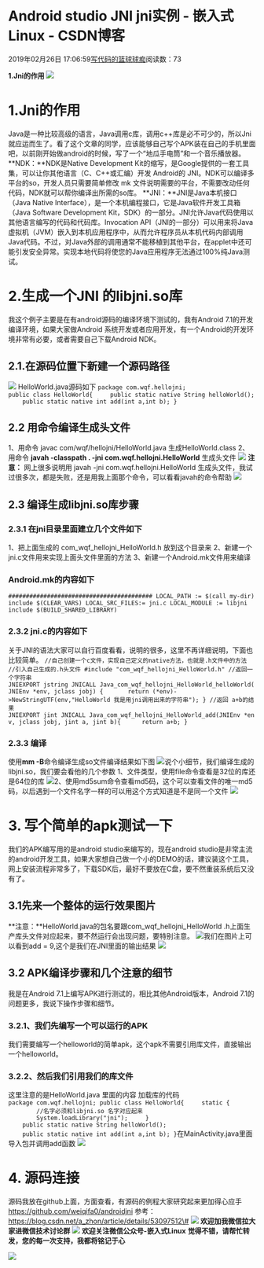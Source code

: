 
# Android studio JNI jni实例 - 嵌入式Linux - CSDN博客

2019年02月26日 17:06:59[写代码的篮球球痴](https://me.csdn.net/weiqifa0)阅读数：73


**1.Jni的作用**
![](https://pic.newrank.cn/mmbiz_png/Qof5hj3zMPcNibzqVG8q8Gibv1zkd76uxPUHCnk2ufncME124CW8GDkudQiaeYr0NrtBdqJ2onE7AyF7Vfo0XJUiag/640?wx_fmt=png)
# 1.Jni的作用
Java是一种比较高级的语言，Java调用c库，调用c++库是必不可少的，所以Jni就应运而生了。看了这个文章的同学，应该能够自己写个APK装在自己的手机里面吧，以前刚开始做android的时候，写了一个“地瓜手电筒”和一个音乐播放器。
**NDK：**NDK是Native Development Kit的缩写，是Google提供的一套工具集，可以让你其他语言（C、C++或汇编）开发 Android的 JNI。NDK可以编译多平台的so，开发人员只需要简单修改 mk 文件说明需要的平台，不需要改动任何代码，NDK就可以帮你编译出所需的so库。
**JNI：**JNI是Java本机接口（Java Native Interface），是一个本机编程接口，它是Java软件开发工具箱（Java Software Development Kit，SDK）的一部分。JNI允许Java代码使用以其他语言编写的代码和代码库。Invocation API（JNI的一部分）可以用来将Java虚拟机（JVM）嵌入到本机应用程序中，从而允许程序员从本机代码内部调用Java代码。不过，对Java外部的调用通常不能移植到其他平台，在applet中还可能引发安全异常。实现本地代码将使您的Java应用程序无法通过100%纯Java测试。

# 2.生成一个JNI 的libjni.so库
我这个例子主要是在有android源码的编译环境下测试的，我有Android 7.1的开发编译环境，如果大家做Android 系统开发或者应用开发，有一个Android的开发环境非常有必要，或者需要自己下载Android NDK。

## 2.1.在源码位置下新建一个源码路径
![](https://pic.newrank.cn/mmbiz_png/Qof5hj3zMPcNibzqVG8q8Gibv1zkd76uxPFtoXWSrVkX65Tn6HgZW5tibZFKJMNGEyPga4Ccn1G9rcGu4yUOqQqiaw/640?wx_fmt=png)
HelloWorld.java源码如下
`package com.wqf.hellojni;
public class HelloWorld{
    public static native String helloWorld();
    public static native int add(int a,int b);
}`
## 2.2 用命令编译生成头文件
1、用命令
javac com/wqf/hellojni/HelloWorld.java
生成HelloWorld.class
2、用命令
**javah -classpath . -jni com.wqf.hellojni.HelloWorld**
生成头文件
![](https://pic.newrank.cn/mmbiz_png/Qof5hj3zMPcNibzqVG8q8Gibv1zkd76uxP46NMl85HGNibm7Mxx05Fj01QwDXpDQZReic2aYVx0FAwicibhKWic0pJJwg/640?wx_fmt=png)
**注意：**
网上很多说明用
javah -jni com.wqf.hellojni.HelloWorld
生成头文件，我试过很多次，都是失败，还是用我上面那个命令，可以看看javah的命令帮助
![](https://pic.newrank.cn/mmbiz_png/Qof5hj3zMPcNibzqVG8q8Gibv1zkd76uxPkG99LcsRunib3AcDGFeedXPCqiaVcnS2YQiaVIrBmA1N8s8bd5j3UaGFQ/640?wx_fmt=png)

## 2.3 编译生成libjni.so库步骤
### 2.3.1 在jni目录里面建立几个文件如下
1、把上面生成的
com_wqf_hellojni_HelloWorld.h
放到这个目录来
2、新建一个jni.c文件用来实现上面头文件里面的方法
3、新建一个Android.mk文件用来编译
### Android.mk的内容如下
`#########################################
LOCAL_PATH := $(call my-dir)
include $(CLEAR_VARS)
LOCAL_SRC_FILES:= jni.c
LOCAL_MODULE := libjni 
include $(BUILD_SHARED_LIBRARY)`
### 2.3.2 jni.c的内容如下
关于JNI的语法大家可以自行百度看看，说明的很多，这里不再详细说明，下面也比较简单。
`//自己创建一个c文件，实现自己定义的native方法，也就是.h文件中的方法
//引入自己生成的.h头文件
#include "com_wqf_hellojni_HelloWorld.h"
//返回一个字符串
JNIEXPORT jstring JNICALL Java_com_wqf_hellojni_HelloWorld_helloWorld(JNIEnv *env, jclass jobj) {
      return (*env)->NewStringUTF(env,"HelloWorld 我是用jni调用出来的字符串");
}
//返回 a+b的结果
JNIEXPORT jint JNICALL Java_com_wqf_hellojni_HelloWorld_add(JNIEnv *env, jclass jobj, jint a, jint b){
     return a+b;
}`
### 2.3.3 编译
使用**mm -B**命令编译生成so文件编译结果如下图
![](https://pic.newrank.cn/mmbiz_png/Qof5hj3zMPcNibzqVG8q8Gibv1zkd76uxPr2iaANZQGFxRfTib5eiaH9NOIb2pXAo7UNB50UMzwaUkhu3WFGomdILzQ/640?wx_fmt=png)说个小细节，我们编译生成的libjni.so，我们要会看他的几个参数
1、文件类型，使用file命令查看是32位的库还是64位的库
![](https://pic.newrank.cn/mmbiz_png/Qof5hj3zMPcNibzqVG8q8Gibv1zkd76uxPK16qQck7BtWurVd3ib97abb7j7d1eO5O410IgFrNS87EPzdBDOCfzQQ/640?wx_fmt=png)2、使用md5sum命令查看md5码，这个可以查看文件的唯一md5码，以后遇到一个文件名字一样的可以用这个方式知道是不是同一个文件
![](https://pic.newrank.cn/mmbiz_png/Qof5hj3zMPcNibzqVG8q8Gibv1zkd76uxPgv8Yy1l3giaLq7YjCAzCJNibFVbhczGbA0hTiasmicibtDXzDluCvJkibWaQ/640?wx_fmt=png)

# 3. 写个简单的apk测试一下
我们的APK编写用的是android studio来编写的，现在android studio是非常主流的android开发工具，如果大家想自己做一个小的DEMO的话，建议装这个工具，网上安装流程非常多了，下载SDK后，最好不要放在C盘，要不然重装系统后又没有了。
## 3.1先来一个整体的运行效果图片
**注意：**HelloWorld.java的包名要跟com_wqf_hellojni_HelloWorld .h上面生产库头文件对应起来，要不然运行会出现问题，要特别注意。
![](https://pic.newrank.cn/mmbiz_png/Qof5hj3zMPcNibzqVG8q8Gibv1zkd76uxPnV8l5BhzxkfR4N7KrfeAu378B2BmjMcAPsmMjIzrZlcIclX0Vc7LXQ/640?wx_fmt=png)我们在图片上可以看到add = 9,这个是我们在JNI里面的输出结果
![](https://pic.newrank.cn/mmbiz_png/Qof5hj3zMPcNibzqVG8q8Gibv1zkd76uxPUy7Bp7Gzyb4iayAmxsxI0WcUxLkrbRicRMgYTObRic5icHX3aADLYPM6Xg/640?wx_fmt=png)

## 3.2 APK编译步骤和几个注意的细节
我是在Android 7.1上编写APK进行测试的，相比其他Android版本，Android 7.1的问题更多，我说下操作步骤和细节。
### 3.2.1、我们先编写一个可以运行的APK
我们需要编写一个helloworld的简单apk，这个apk不需要引用库文件，直接输出一个helloworld。

### 3.2.2、然后我们引用我们的库文件
这里注意的是HelloWorld.java 里面的内容
加载库的代码
`package com.wqf.hellojni;
public class HelloWorld{
    static {
        //名字必须和libjni.so 名字对应起来
        System.loadLibrary("jni");
    }
    public static native String helloWorld();
    public static native int add(int a,int b);
}`在MainActivity.java里面导入包并调用add函数
![](https://pic.newrank.cn/mmbiz_png/Qof5hj3zMPcNibzqVG8q8Gibv1zkd76uxPBkuHTSwH4ic8OsOx6tU2HC0VTTX1wD6yxC6DbeELjJianiborv0bDLSBQ/640?wx_fmt=png)

# 4. 源码连接
源码我放在github上面，方面查看，有源码的例程大家研究起来更加得心应手
https://github.com/weiqifa0/androidjni
参考：
https://blog.csdn.net/a_zhon/article/details/53097512\#
![](https://pic.newrank.cn/mmbiz_png/Qof5hj3zMPdjctJM7xp9rYwERRBVjaK9m2FjZLQb1HE2dict0Bdm9STXoISgI1TUiavT4hZe89ZPtVR3PFAianvXQ/640?wx_fmt=png)
**欢迎加我微信拉大家进微信技术讨论群**
![](https://pic.newrank.cn/mmbiz_jpg/Qof5hj3zMPcTsskI3Umpnow3XlDvQmjgQksXNSEdpM7MsVZuTSia5SEw4ibo0R8LxSkj58RVsiaoGibumLElMbG9QQ/640?wx_fmt=jpeg)
**欢迎关注微信公众号-嵌入式Linux**
**觉得不错，请帮忙转发，您的每一次支持，我都将铭记于心**

![](https://pic.newrank.cn/mmbiz_jpg/Qof5hj3zMPcTsskI3Umpnow3XlDvQmjgP5yHl9ibRXBws3Yx7aroicU56T9oCn9WcYzI9I1gK7ZVWT3lh1WNLdAQ/640?wx_fmt=jpeg)


